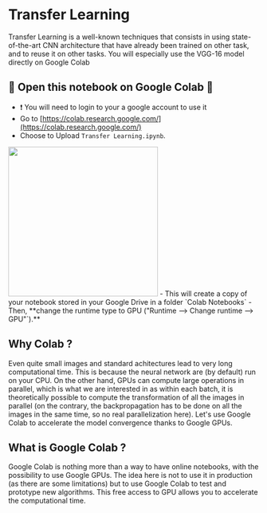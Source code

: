 # Transfer Learning

Transfer Learning is a well-known techniques that consists in using state-of-the-art CNN architecture that have already been trained on other task, and to reuse it on other tasks. You will especially use the VGG-16 model directly on Google Colab

## 🚨 Open this notebook on Google Colab 🚨
- ❗️ You will need to login to your a google account to use it
- Go to [https://colab.research.google.com/](https://colab.research.google.com/)
- Choose to Upload `Transfer Learning.ipynb`. 
 <img src='' width=300>
- This will create a copy of your notebook stored in your Google Drive in a folder `Colab Notebooks`
- Then, **change the runtime type to GPU ("Runtime --> Change runtime --> GPU"`).**


## Why Colab ?
Even quite small images and standard achitectures lead to very long computational time. This is because the neural network are (by default) run on your CPU. On the other hand, GPUs can compute large operations in parallel, which is what we are interested in as within each batch, it is theoretically possible to compute the transformation of all the images in parallel (on the contrary, the backpropagation has to be done on all the images in the same time, so no real parallelization here). Let's use Google Colab to accelerate the model convergence thanks to Google GPUs.

## What is Google Colab ?

Google Colab is nothing more than a way to have online notebooks, with the possibility to use Google GPUs. The idea here is not to use it in production (as there are some limitations) but to use Google Colab to test and prototype new algorithms. This free access to GPU allows you to accelerate the computational time. 


